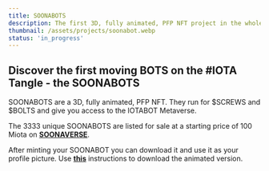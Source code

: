 ```yaml
---
title: SOONABOTS
description: The first 3D, fully animated, PFP NFT project in the whole cryptospace. 
thumbnail: /assets/projects/soonabot.webp
status: 'in_progress'
---
```


##  Discover the first moving BOTS on the #IOTA Tangle - the SOONABOTS

SOONABOTS are a 3D, fully animated, PFP NFT. They run for $SCREWS and $BOLTS and give you access to the IOTABOT Metaverse.

The 3333 unique SOONABOTS are listed for sale at a starting price of 100 Miota on **[SOONAVERSE](https://soonaverse.com/collection/0xeb47806ef8d4c908179bd05eeabc20bc3de8c81a)**.

After minting your SOONABOT you can download it and use it as your profile picture. Use **[this](http://docs.iotabots.io/faq/#soonabots)** instructions to download the animated version.
